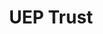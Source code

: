 ---
layout: customer
title: UEP Trust
industry:
logo_path:
website: false
website-url:
website-thumbnail_path:
---